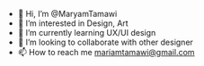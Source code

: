 - 👋 Hi, I’m @MaryamTamawi
- 👀 I’m interested in Design, Art
- 🌱 I’m currently learning UX/UI design
- 💞️ I’m looking to collaborate with other designer 
- 📫 How to reach me mariamtamawi@gmail.com

<!---
MaryamTamawi/MaryamTamawi is a ✨ special ✨ repository because its `README.md` (this file) appears on your GitHub profile.
You can click the Preview link to take a look at your changes.
--->
